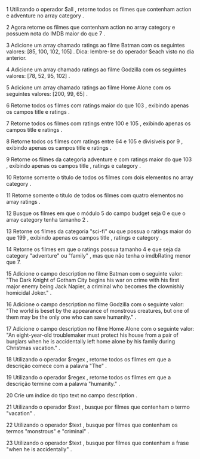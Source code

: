 1 Utilizando o operador $all , retorne todos os filmes que contenham action e adventure no array category .

2 Agora retorne os filmes que contenham action no array category e possuem nota do IMDB maior do que 7 .

3 Adicione um array chamado ratings ao filme Batman com os seguintes valores: [85, 100, 102, 105] . Dica: lembre-se do operador $each visto no dia anterior.

4 Adicione um array chamado ratings ao filme Godzilla com os seguintes valores: [78, 52, 95, 102] .

5 Adicione um array chamado ratings ao filme Home Alone com os seguintes valores: [200, 99, 65] .

6 Retorne todos os filmes com ratings maior do que 103 , exibindo apenas os campos title e ratings .

7 Retorne todos os filmes com ratings entre 100 e 105 , exibindo apenas os campos title e ratings .

8 Retorne todos os filmes com ratings entre 64 e 105 e divisíveis por 9 , exibindo apenas os campos title e ratings .

9 Retorne os filmes da categoria adventure e com ratings maior do que 103 , exibindo apenas os campos title , ratings e category .

10 Retorne somente o título de todos os filmes com dois elementos no array category .

11 Retorne somente o título de todos os filmes com quatro elementos no array ratings .

12 Busque os filmes em que o módulo 5 do campo budget seja 0 e que o array category tenha tamanho 2 .

13 Retorne os filmes da categoria "sci-fi" ou que possua o ratings maior do que 199 , exibindo apenas os campos title , ratings e category .

14 Retorne os filmes em que o ratings possua tamanho 4 e que seja da category "adventure" ou "family" , mas que não tenha o imdbRating menor que 7.

15 Adicione o campo description no filme Batman com o seguinte valor: "The Dark Knight of Gotham City begins his war on crime with his first major enemy being Jack Napier, a criminal who becomes the clownishly homicidal Joker." .

16 Adicione o campo description no filme Godzilla com o seguinte valor: "The world is beset by the appearance of monstrous creatures, but one of them may be the only one who can save humanity." .

17 Adicione o campo description no filme Home Alone com o seguinte valor: "An eight-year-old troublemaker must protect his house from a pair of burglars when he is accidentally left home alone by his family during Christmas vacation." .

18 Utilizando o operador $regex , retorne todos os filmes em que a descrição comece com a palavra "The" .

19 Utilizando o operador $regex , retorne todos os filmes em que a descrição termine com a palavra "humanity." .

20 Crie um índice do tipo text no campo description .

21 Utilizando o operador $text , busque por filmes que contenham o termo "vacation" .

22 Utilizando o operador $text , busque por filmes que contenham os termos "monstrous" e "criminal" .

23 Utilizando o operador $text , busque por filmes que contenham a frase "when he is accidentally" .